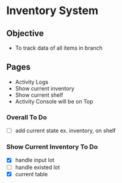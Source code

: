 # Inventory System

## Objective

- To track data of all items in branch

## Pages

- Activity Logs
- Show current inventory
- Show current shelf
- Activity Console will be on Top

### Overall To Do

- [ ] add current state ex. inventory, on shelf

### Show Current Inventory To Do

- [x] handle input lot
- [ ] handle existed lot
- [x] current table
